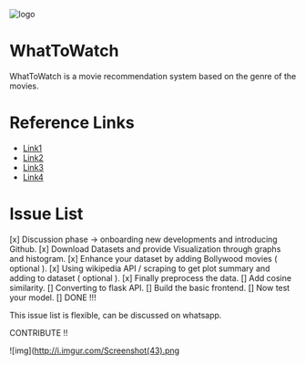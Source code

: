 ![logo](https://hacktoberfest.digitalocean.com/assets/HF-full-logo-b05d5eb32b3f3ecc9b2240526104cf4da3187b8b61963dd9042fdc2536e4a76c.svg)

# WhatToWatch
WhatToWatch is a movie recommendation system based on the genre of the movies.

# Reference Links

* [Link1](https://www.geeksforgeeks.org/python-implementation-of-movie-recommender-system/?ref=rp)
* [Link2](https://www.geeksforgeeks.org/movie-recommender-based-on-plot-summary-using-tf-idf-vectorization-and-cosine-similarity/?ref=rp)
* [Link3](https://www.mygreatlearning.com/blog/masterclass-on-movie-recommendation-system/)
* [Link4](https://emerj.com/ai-sector-overviews/use-cases-recommendation-systems/)

# Issue List

[x] Discussion phase -> onboarding new developments and introducing Github.
[x] Download Datasets and provide Visualization through graphs and histogram.
[x] Enhance your dataset by adding Bollywood movies ( optional ).
[x] Using wikipedia API / scraping to get plot summary and adding to dataset ( optional ).
[x] Finally preprocess the data.
[] Add cosine similarity.
[] Converting to flask API.
[] Build the basic frontend.
[] Now test your model.
[] DONE !!! 

This issue list is flexible, can be discussed on whatsapp.

CONTRIBUTE !! 


![img](http://i.imgur.com/Screenshot(43).png
